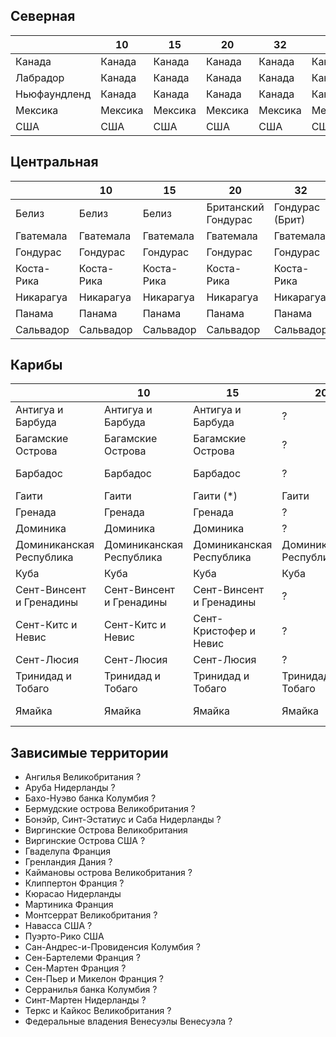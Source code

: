 ## Северная

|               |10         |15         |20         |32         |38         |55             |62             |64             |...        |
|---------------|-----------|-----------|-----------|-----------|-----------|---------------|---------------|---------------|-----------|
|Канада         |Канада     |Канада     |Канада     |Канада     |Канада     |Канада         |Канада         |Канада         |Канада     |
|Лабрадор       |Канада     |Канада     |Канада     |Канада     |Канада     |Великобритания |Великобритания |Великобритания |Канада     |
|Ньюфаундленд   |Канада     |Канада     |Канада     |Канада     |Канада     |Великобритания |Великобритания |Великобритания |Канада     |
|Мексика        |Мексика    |Мексика    |Мексика    |Мексика    |Мексика    |Мексика        |Мексика        |Мексика        |Мексика    |
|США            |США        |США        |США        |США        |США        |США            |США            |США            |США        |

## Центральная

|           |10         |15         |20                     |32                 |38                 |55             |62             |64             |...            |
|-----------|-----------|-----------|-----------------------|-------------------|-------------------|---------------|---------------|---------------|---------------|
|Белиз      |Белиз      |Белиз      |Британский Гондурас    |Гондурас (Брит)    |Гондурас (Брит)    |Великобритания |Великобритания |Великобритания |
|Гватемала  |Гватемала  |Гватемала  |Гватемала              |Гватемала          |Гватемала          |Гватемала      |Гватемала      |Гватемала      |Гватемала      |
|Гондурас   |Гондурас   |Гондурас   |Гондурас               |Гондурас           |Гондурас           |Гондурас       |Гондурас       |Гондурас       |Гондурас       |
|Коста-Рика |Коста-Рика |Коста-Рика |Коста-Рика             |Коста-Рика         |Коста-Рика         |Коста-Рика     |Коста-Рика     |Коста-Рика     |Коста-Рика     |
|Никарагуа  |Никарагуа  |Никарагуа  |Никарагуа              |Никарагуа          |Никарагуа          |Никарагуа      |Никарагуа      |Никарагуа      |Никарагуа      |
|Панама     |Панама     |Панама     |Панама                 |Панама             |Панама             |Панама         |Панама         |Панама         |Панама         |
|Сальвадор  |Сальвадор  |Сальвадор  |Сальвадор              |Сальвадор          |Сальвадор          |Сальвадор      |Сальвадор      |Сальвадор      |Сальвадор      |

## Карибы

|                           |10                         |15                         |20                         |32                         |38                         |55                         |62                         |64                         |...                        |
|---------------------------|---------------------------|---------------------------|---------------------------|---------------------------|---------------------------|---------------------------|---------------------------|---------------------------|---------------------------|
|Антигуа и Барбуда          |Антигуа и Барбуда          |Антигуа и Барбуда          |?                          |?                          |Вест-Индия(?)              |Великобритания             |Великобритания             |Великобритания             |?                          |
|Багамские Острова          |Багамские Острова          |Багамские Острова          |?                          |Великобритания             |Вест-Индия(Брит)           |Великобритания             |Великобритания             |Великобритания             |Великобритания             |
|Барбадос                   |Барбадос                   |Барбадос                   |?                          |Барбадос                   |Вест-Индия(Брит)           |Великобритания             |Великобритания             |Великобритания             |Великобритания             |
|Гаити                      |Гаити                      |Гаити (*)                  |Гаити                      |Гаити                      |Гаити                      |Гаити                      |Гаити                      |Гаити                      |Гаити                      |
|Гренада                    |Гренада                    |Гренада                    |?                          |?                          |Вест-Индия(?)              |Великобритания             |Великобритания             |Великобритания             |?                          |
|Доминика                   |Доминика                   |Доминика                   |?                          |?                          |Вест-Индия(?)              |Великобритания             |Великобритания             |Великобритания             |?                          |
|Доминиканская Республика   |Доминиканская Республика   |Доминиканская Республика   |Доминиканская Республика   |Доминиканская Республика   |Доминиканская Республика   |Доминиканская Республика   |Доминиканская Республика   |Доминиканская Республика   |Доминиканская Республика   |
|Куба                       |Куба                       |Куба                       |Куба                       |Куба                       |Куба                       |Куба                       |Куба                       |(Испания)                  |
|Сент-Винсент и Гренадины   |Сент-Винсент и Гренадины   |Сент-Винсент и Гренадины   |?                          |?                          |Вест-Индия(?)              |Великобритания             |Великобритания             |?                          |
|Сент-Китс и Невис          |Сент-Китс и Невис          |Сент-Кристофер и Невис     |?                          |?                          |Вест-Индия(?)              |Великобритания             |Великобритания             |?                          |
|Сент-Люсия                 |Сент-Люсия                 |Сент-Люсия                 |?                          |?                          |Вест-Индия(?)              |Великобритания             |Великобритания             |?                          |
|Тринидад и Тобаго          |Тринидад и Тобаго          |Тринидад и Тобаго          |Тринидад и Тобаго          |Тринидад и Тобаго          |Вест-Индия(Брит)           |Великобритания             |Великобритания             |Великобритания             |
|Ямайка                     |Ямайка                     |Ямайка                     |Ямайка                     |Ямайка                     |Вест-Индия(Брит)           |Великобритания             |Великобритания             |Великобритания             |

## Зависимые территории

*   Ангилья                         Великобритания  ?
*   Аруба                           Нидерланды      ?
*   Бахо-Нуэво банка                Колумбия        ?
*   Бермудские острова              Великобритания  ?
*   Бонэйр, Синт-Эстатиус и Саба    Нидерланды      ?
*   Виргинские Острова              Великобритания
*   Виргинские Острова              США             ?
*   Гваделупа                       Франция
*   Гренландия                      Дания           ?
*   Каймановы острова               Великобритания  ?
*   Клиппертон                      Франция         ?
*   Кюрасао                         Нидерланды
*   Мартиника                       Франция
*   Монтсеррат                      Великобритания  ?
*   Навасса                         США             ?
*   Пуэрто-Рико                     США
*   Сан-Андрес-и-Провиденсия        Колумбия        ?
*   Сен-Бартелеми                   Франция         ?
*   Сен-Мартен                      Франция         ?
*   Сен-Пьер и Микелон              Франция         ?
*   Серранилья банка                Колумбия        ?
*   Синт-Мартен                     Нидерланды      ?
*   Теркс и Кайкос                  Великобритания  ?
*   Федеральные владения Венесуэлы  Венесуэла       ?